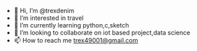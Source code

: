 - 👋 Hi, I’m @trexdenim
- 👀 I’m interested in travel
- 🌱 I’m currently learning python,c,sketch
- 💞️ I’m looking to collaborate on iot based project,data science
- 📫 How to reach me trex49001@gmail.com

<!---
trexdenim/trexdenim is a ✨ special ✨ repository because its `README.md` (this file) appears on your GitHub profile.
You can click the Preview link to take a look at your changes.
--->
